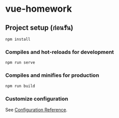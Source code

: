 # vue-homework

## Project setup (ก่อนรัน)
```
npm install 
```

### Compiles and hot-reloads for development 
```
npm run serve
```

### Compiles and minifies for production
```
npm run build
```

### Customize configuration
See [Configuration Reference](https://cli.vuejs.org/config/).
